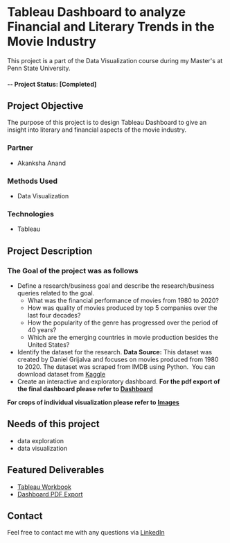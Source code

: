 # Tableau Dashboard to analyze Financial and Literary Trends in the Movie Industry
This project is a part of the Data Visualization course during my Master's at Penn State University.

#### -- Project Status: [Completed]

## Project Objective
The purpose of this project is to design Tableau Dashboard to give an insight into literary and financial aspects of the movie industry.

### Partner
* Akanksha Anand

### Methods Used
* Data Visualization

### Technologies
* Tableau

## Project Description

### The Goal of the project was as follows
* Define a research/business goal and describe the research/business queries related to the goal.
    * What was the financial performance of movies from 1980 to 2020?
    * How was quality of movies produced by top 5 companies over the last four decades?
    * How the popularity of the genre has progressed over the period of 40 years?
    * Which are the emerging countries in movie production besides the United States?
* Identify the dataset for the research.
    **Data Source:** This dataset was created by Daniel Grijalva and focuses on movies produced from 1980 to 2020. The dataset was scraped from IMDB using Python.  You can download dataset from [Kaggle](https://www.kaggle.com/datasets/danielgrijalvas/movies)
* Create an interactive and exploratory dashboard.
    **For the pdf export of the final dashboard please refer to [Dashboard](/Dashboard.pdf)**

**For crops of individual visualization please refer to [Images](/Data/Images/)**

## Needs of this project
- data exploration
- data visualization

## Featured Deliverables
* [Tableau Workbook](/Project.twbx)
* [Dashboard PDF Export](/Dashboard.pdf)

## Contact
Feel free to contact me with any questions via [LinkedIn](https://www.linkedin.com/in/akshay2718/)